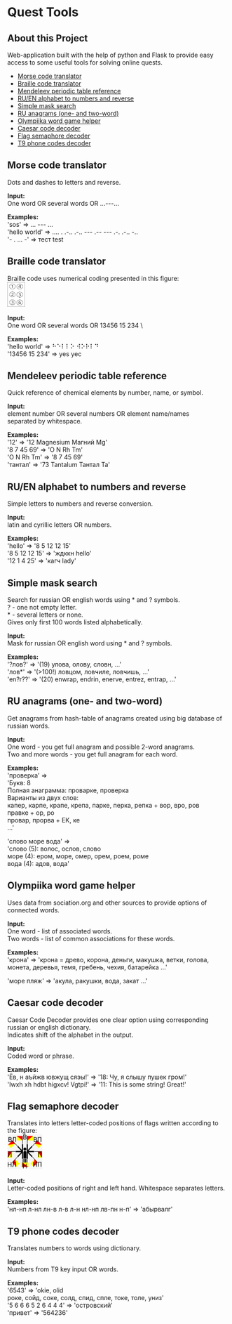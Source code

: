 # Quest Tools


## About this Project
Web-application built with the help of python and Flask 
to provide easy access to some useful tools 
for solving online quests.

  * [Morse code translator](#morse-code-translator)
  * [Braille code translator](#braille-code-translator)
  * [Mendeleev periodic table reference](#mendeleev-periodic-table-reference)
  * [RU/EN alphabet to numbers and reverse](#ruen-alphabet-to-numbers-and-reverse)
  * [Simple mask search](#simple-mask-search)
  * [RU anagrams (one- and two-word)](#ru-anagrams-one--and-two-word)
  * [Olympiika word game helper](#olympiika-word-game-helper)
  * [Caesar code decoder](#caesar-code-decoder)
  * [Flag semaphore decoder](#flag-semaphore-decoder)
  * [T9 phone codes decoder](#t9-phone-codes-decoder)

## Morse code translator
Dots and dashes to letters and reverse.

**Input:** \
One word OR several words OR ...---...

**Examples:** \
'sos' => ... --- ... \
'hello world' => .... . .-.. .-.. --- .-- --- .-. .-.. -..\
'- . ... -' => тест test

## Braille code translator
Braille code uses numerical coding presented 
in this figure: \
<img src="./static/Braille_cell.svg" alt="Braille card" width="40" height="56">

**Input:** \
One word OR several words OR 13456 15 234 \


**Examples:** \
'hello world' => ⠓⠑⠇⠇⠕ ⠺⠕⠗⠇⠙ \
'13456 15 234' => yes yес

## Mendeleev periodic table reference
Quick reference of chemical elements by number, name, or symbol.

**Input:** \
element number OR several numbers OR element name/names \
separated by whitespace.

**Examples:** \
'12' => '12 Magnesium Магний Mg' \
'8 7 45 69' => 'O N Rh Tm' \
'O N Rh Tm' => '8 7 45 69' \
'тантал' => '73 Tantalum Тантал Ta'

## RU/EN alphabet to numbers and reverse
Simple letters to numbers and reverse conversion.

**Input:** \
latin and cyrillic letters OR numbers.

**Examples:** \
'hello' => '8 5 12 12 15'\
'8 5 12 12 15' => 'ждккн hello'\
'12 1 4 25' => 'кагч lady'

## Simple mask search
Search for russian OR english words using \* and \? symbols. \
\? - one not empty letter.\
\* - several letters or none.\
Gives only first 100 words listed alphabetically.

**Input:** \
Mask for russian OR english word using \* and \? symbols.

**Examples:** \
'?лов?' => '(19) улова, олову, словн, ...'\
'лов*' => '(>100!) ловцом, ловчиле, ловчишь, ...'\
'en?r??' => '(20) enwrap, endrin, enerve, entrez, entrap, ...'

## RU anagrams (one- and two-word)
Get anagrams from hash-table of anagrams created using
big database of russian words.

**Input:** \
One word - you get full anagram and possible 2-word anagrams.\
Two and more words - you get full anagram for each word.

**Examples:** \
'проверка' => \
'Букв: 8 \
Полная анаграмма: проварке, проверка\
Варианты из двух слов:\
капер, карпе, крапе, крепа, парке, перка, репка + вор, вро, ров\
правке + ор, ро\
провар, прорва + ЕК, ке\
...' 

'слово море вода' => \
'слово (5): волос, ослов, слово\
море (4): ером, море, омер, орем, роем, роме\
вода (4): адов, вода'

## Olympiika word game helper
Uses data from sociation.org and
other sources to provide options of connected words.

**Input:** \
One word - list of associated words.\
Two words - list of common associations for these words.

**Examples:** \
'крона' => 'крона = древо, корона, деньги, макушка, 
ветки, голова, монета, деревья, темя, гребень, чехия, 
батарейка ...'

'море пляж' => 'акула, ракушки, вода, закат ...'

## Caesar code decoder
Caesar Code Decoder provides one clear option 
using corresponding russian or english dictionary.\
Indicates shift of the alphabet in the output.

**Input:** \
Coded word or phrase.

**Examples:** \
'Ёв, н аъйжв ювжущ сяэы!' => '18: Чу, я слышу пушек гром!'\
'Iwxh xh hdbt higxcv! Vgtpi!' => '11: This is some string! Great!'

## Flag semaphore decoder
Translates into letters letter-coded positions 
of flags written according to the figure: \
<img src="./static/flag_semaphore_VNLP.png" alt="Flags" width="80" height="80">

**Input:**\
Letter-coded positions of right and left hand. Whitespace separates letters.

**Examples:**\
'нл-нп л-нл лн-в л-в л-н нл-нп лв-пн н-п' => 'абырвалг'

## T9 phone codes decoder
Translates numbers to words using dictionary.

**Input:**\
Numbers from T9 key input OR words.

**Examples:**\
'6543' => 'okie, olid \
роке, сойд, соке, солд, спид, спле, токе, толе, униз'\
'5 6 6 6 5 2 6 4 4 4' => 'островский'\
'привет' => '564236'



